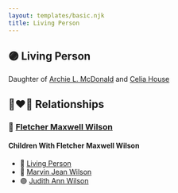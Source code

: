 ```yaml
---
layout: templates/basic.njk
title: Living Person
---
```

## 🟣 Living Person

Daughter of [Archie L. McDonald](/people/5/52644506) and [Celia House](/people/6/69305794)

## 👩‍❤️‍👨 Relationships

### 🔵 [Fletcher Maxwell Wilson](/people/3/32597724)

#### Children With Fletcher Maxwell Wilson
* 🔵 [Living Person](/people/5/53774374)
* 🔵 [Marvin Jean Wilson](/people/4/40728128)
* 🟣 [Judith Ann Wilson](/people/5/50745588)